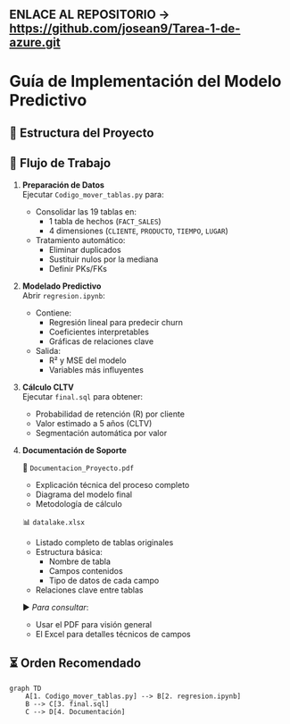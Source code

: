 ## ENLACE AL REPOSITORIO -> https://github.com/josean9/Tarea-1-de-azure.git
# Guía de Implementación del Modelo Predictivo

## 📂 Estructura del Proyecto

## 🔄 Flujo de Trabajo

1. **Preparación de Datos**  
   Ejecutar `Codigo_mover_tablas.py` para:
   - Consolidar las 19 tablas en:
     - 1 tabla de hechos (`FACT_SALES`)
     - 4 dimensiones (`CLIENTE`, `PRODUCTO`, `TIEMPO`, `LUGAR`)
   - Tratamiento automático:
     - Eliminar duplicados
     - Sustituir nulos por la mediana
     - Definir PKs/FKs

2. **Modelado Predictivo**  
   Abrir `regresion.ipynb`:
   - Contiene:
     - Regresión lineal para predecir churn
     - Coeficientes interpretables
     - Gráficas de relaciones clave
   - Salida:
     - R² y MSE del modelo
     - Variables más influyentes

3. **Cálculo CLTV**  
   Ejecutar `final.sql` para obtener:
   - Probabilidad de retención (R) por cliente
   - Valor estimado a 5 años (CLTV)
   - Segmentación automática por valor

4. **Documentación de Soporte**

   📄 `Documentacion_Proyecto.pdf`  
   - Explicación técnica del proceso completo  
   - Diagrama del modelo final  
   - Metodología de cálculo  

   📊 `datalake.xlsx`  
   - Listado completo de tablas originales  
   - Estructura básica:  
     * Nombre de tabla  
     * Campos contenidos  
     * Tipo de datos de cada campo  
   - Relaciones clave entre tablas  

   ▶ *Para consultar*:  
   - Usar el PDF para visión general  
   - El Excel para detalles técnicos de campos

## ⏳ Orden Recomendado
```mermaid
graph TD
    A[1. Codigo_mover_tablas.py] --> B[2. regresion.ipynb]
    B --> C[3. final.sql]
    C --> D[4. Documentación]